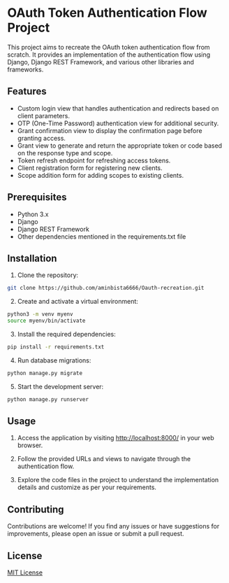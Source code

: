 # OAuth Token Authentication Flow Project

This project aims to recreate the OAuth token authentication flow from scratch. It provides an implementation of the authentication flow using Django, Django REST Framework, and various other libraries and frameworks.

## Features

- Custom login view that handles authentication and redirects based on client parameters.
- OTP (One-Time Password) authentication view for additional security.
- Grant confirmation view to display the confirmation page before granting access.
- Grant view to generate and return the appropriate token or code based on the response type and scope.
- Token refresh endpoint for refreshing access tokens.
- Client registration form for registering new clients.
- Scope addition form for adding scopes to existing clients.

## Prerequisites

- Python 3.x
- Django
- Django REST Framework
- Other dependencies mentioned in the requirements.txt file

## Installation

1. Clone the repository:

```bash
git clone https://github.com/aminbista6666/Oauth-recreation.git
```

2. Create and activate a virtual environment:

```bash
python3 -m venv myenv
source myenv/bin/activate
```

3. Install the required dependencies:

```bash
pip install -r requirements.txt
```

4. Run database migrations:

```bash
python manage.py migrate
```

5. Start the development server:

```bash
python manage.py runserver
```

## Usage

1. Access the application by visiting [http://localhost:8000/](http://localhost:8000/) in your web browser.

2. Follow the provided URLs and views to navigate through the authentication flow.

3. Explore the code files in the project to understand the implementation details and customize as per your requirements.

## Contributing

Contributions are welcome! If you find any issues or have suggestions for improvements, please open an issue or submit a pull request.

## License

[MIT License](https://opensource.org/licenses/MIT)

